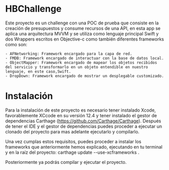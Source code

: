 # HBChallenge

Este proyecto es un challenge con una POC de prueba que consiste en la creación de presupuestos y consume recursos de una API, en esta app se aplica una arquitectura MVVM y se utiliza como lenguaje principal Swift y dos Wrappers escritos en Objective-c como también diferentes frameworks como son:

    - AFNetworking: Framework encargado para la capa de red.
    - FMDB: Framework encargado de interactuar con la base de datos local.
    - ObjectMapper: Framework encargado de mapear los objetos recibidos del servicio y transformarlo en un objeto entendible en nuestro lenguaje, en este caso,Swift.
    - DropDown: Framework encargado de mostrar un desplegable customizado.


# Instalación

Para la instalación de este proyecto es necesario tener instalado Xcode, favorablemente XCcode en su versión 12.4 y tener instalado el gestor de dependencias Carthage (https://github.com/Carthage/Carthage). Después de tener el IDE y el gestor de dependencias puedes proceder a ejecutar un clonado del proyecto para mas adelante ejecutarlo y compilarlo.

Una vez cumplas estos requisitos, puedes proceder a instalar los frameworks que anteriormente hemos explicado, ejecutando en tu terminal y en la raíz del proyecto: carthage update --use-xcframeworks .

Posteriormente ya podrás compilar y ejecutar el proyecto.

